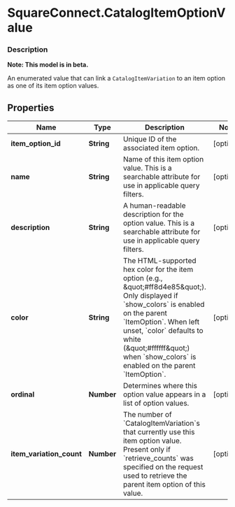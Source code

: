 # SquareConnect.CatalogItemOptionValue

### Description
**Note: This model is in beta.**

An enumerated value that can link a `CatalogItemVariation` to an item option as one of its item option values.

## Properties
Name | Type | Description | Notes
------------ | ------------- | ------------- | -------------
**item_option_id** | **String** | Unique ID of the associated item option. | [optional] 
**name** | **String** | Name of this item option value. This is a searchable attribute for use in applicable query filters. | [optional] 
**description** | **String** | A human-readable description for the option value. This is a searchable attribute for use in applicable query filters. | [optional] 
**color** | **String** | The HTML-supported hex color for the item option (e.g., \&quot;#ff8d4e85\&quot;). Only displayed if &#x60;show_colors&#x60; is enabled on the parent &#x60;ItemOption&#x60;. When left unset, &#x60;color&#x60; defaults to white (\&quot;#ffffff\&quot;) when &#x60;show_colors&#x60; is enabled on the parent &#x60;ItemOption&#x60;. | [optional] 
**ordinal** | **Number** | Determines where this option value appears in a list of option values. | [optional] 
**item_variation_count** | **Number** | The number of &#x60;CatalogItemVariation&#x60;s that currently use this item option value. Present only if &#x60;retrieve_counts&#x60; was specified on the request used to retrieve the parent item option of this value. | [optional] 


